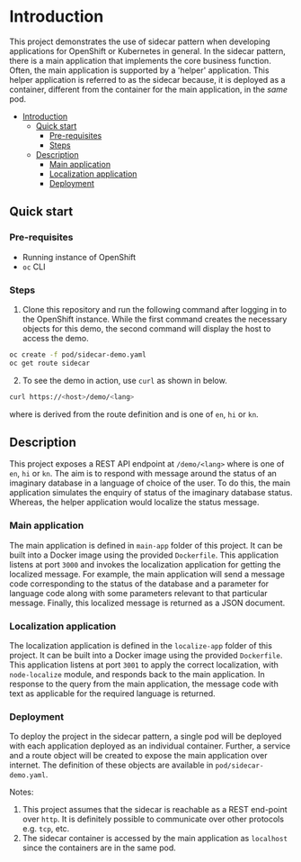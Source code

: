 # Introduction

This project demonstrates the use of sidecar pattern when developing applications for OpenShift or Kubernetes in general. In the sidecar pattern, there is a main application that implements the core business function. Often, the main application is supported by a 'helper' application. This helper application is referred to as the sidecar because, it is deployed as a container, different from the container for the main application, in the _same_ pod.

- [Introduction](#introduction)
  - [Quick start](#quick-start)
    - [Pre-requisites](#pre-requisites)
    - [Steps](#steps)
  - [Description](#description)
    - [Main application](#main-application)
    - [Localization application](#localization-application)
    - [Deployment](#deployment)

## Quick start

### Pre-requisites

- Running instance of OpenShift
- `oc` CLI

### Steps

1. Clone this repository and run the following command after logging in to the OpenShift instance. While the first command creates the necessary objects for this demo, the second command will display the host to access the demo.

```bash
oc create -f pod/sidecar-demo.yaml
oc get route sidecar
```

2. To see the demo in action, use `curl` as shown in below.

```bash
curl https://<host>/demo/<lang>
```

where _<host>_ is derived from the route definition and _<lang>_ is one of `en`, `hi` or `kn`.

## Description

This project exposes a REST API endpoint at `/demo/<lang>` where _<lang>_ is one of `en`, `hi` or `kn`. The aim is to respond with message around the status of an imaginary database in a language of choice of the user. To do this, the main application simulates the enquiry of status of the imaginary database status. Whereas, the helper application would localize the status message.

### Main application

The main application is defined in `main-app` folder of this project. It can be built into a Docker image using the provided `Dockerfile`. This application listens at port `3000` and invokes the localization application for getting the localized message. For example, the main application will send a message code corresponding to the status of the database and a parameter for language code along with some parameters relevant to that particular message. Finally, this localized message is returned as a JSON document.

### Localization application

The localization application is defined in the `localize-app` folder of this project. It can be built into a Docker image using the provided `Dockerfile`. This application listens at port `3001` to apply the correct localization, with `node-localize` module, and responds back to the main application.  In response to the query from the main application, the message code with text as applicable for the required language is returned.

### Deployment

To deploy the project in the sidecar pattern, a single pod will be deployed with each application deployed as an individual container. Further, a service and a route object will be created to expose the main application over internet. The definition of these objects are available in `pod/sidecar-demo.yaml`.

Notes:

1. This project assumes that the sidecar is reachable as a REST end-point over `http`. It is definitely possible to communicate over other protocols e.g. `tcp`, etc.
2. The sidecar container is accessed by the main application as `localhost` since the containers are in the same pod.
